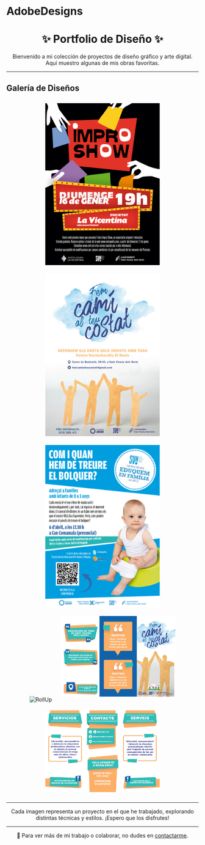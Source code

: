 # AdobeDesigns

<h1 align="center">✨ Portfolio de Diseño ✨</h1>

<p align="center">
  Bienvenido a mi colección de proyectos de diseño gráfico y arte digital. Aquí muestro algunas de mis obras favoritas.
</p>

---

## Galería de Diseños

<div align="center">
  <img src="https://github.com/JoelCosp/JoelCosp/raw/main/images/cartellImproShow.jpg" alt="Cartel" width="300px" style="margin: 10px;">
  <img src="https://github.com/JoelCosp/JoelCosp/raw/main/images/cartellFemCamiAlTeuCostat.jpg" alt="Cartel" width="300px" style="margin: 10px;">
  <img src="https://github.com/JoelCosp/JoelCosp/raw/main/images/cartellControlEsfinters.jpg" alt="Cartel" width="300px" style="margin: 10px;">
</div>
<div align="center">
  <img src="https://github.com/JoelCosp/JoelCosp/raw/main/images/rollUpFemCamiAlTeuCostat.jpg" alt="RollUp" width="300px" style="margin: 10px;">
  <img src="https://github.com/JoelCosp/JoelCosp/raw/main/images/tripticFemCamiAlTeuCostat1.jpg" alt="Triptico" width="300px" style="margin: 10px;">
  <img src="https://github.com/JoelCosp/JoelCosp/raw/main/images/tripticFemCamiAlTeuCostat2.jpg" alt="Triptico" width="300px" style="margin: 10px;">
</div>

---

<p align="center">
  Cada imagen representa un proyecto en el que he trabajado, explorando distintas técnicas y estilos. ¡Espero que los disfrutes!
</p>

---

<p align="center">
  📌 Para ver más de mi trabajo o colaborar, no dudes en <a href="mailto:joelc456789@gmail.com">contactarme</a>.
</p>

